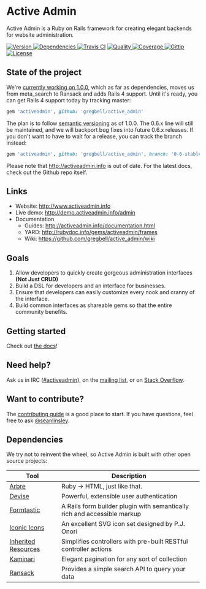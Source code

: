 # Active Admin

Active Admin is a Ruby on Rails framework for creating elegant backends for website administration.

[![Version     ](https://badge.fury.io/rb/activeadmin.png)                         ](http://badge.fury.io/rb/activeadmin)
[![Dependencies](https://gemnasium.com/gregbell/active_admin.png)                  ](https://gemnasium.com/gregbell/active_admin)
[![Travis CI   ](https://api.travis-ci.org/gregbell/active_admin.png?branch=master)](https://travis-ci.org/gregbell/active_admin)
[![Quality     ](https://codeclimate.com/github/gregbell/active_admin.png)         ](https://codeclimate.com/github/gregbell/active_admin)
[![Coverage    ](http://img.shields.io/coveralls/gregbell/active_admin.png)        ](https://coveralls.io/r/gregbell/active_admin)
[![Gittip      ](http://img.shields.io/gittip/activeadmin.png)                     ](https://gittip.com/activeadmin)
[![License     ](http://img.shields.io/license/MIT.png?color=green)                ](https://github.com/gregbell/active_admin/blob/master/LICENSE)

## State of the project

We're [currently working on 1.0.0](https://github.com/gregbell/active_admin/issues?milestone=18), which as far as dependencies, moves us from meta_search to Ransack and adds Rails 4 support. Until it's ready, you can get Rails 4 support today by tracking master:

```ruby
gem 'activeadmin', github: 'gregbell/active_admin'
```

The plan is to follow [semantic versioning](http://semver.org/) as of 1.0.0. The 0.6.x line will still be maintained, and we will backport bug fixes into future 0.6.x releases. If you don't want to have to wait for a release, you can track the branch instead:

```ruby
gem 'activeadmin', github: 'gregbell/active_admin', branch: '0-6-stable'
```

Please note that <http://activeadmin.info> is out of date. For the latest docs, check out the Github repo itself.

## Links

* Website: <http://www.activeadmin.info>
* Live demo: <http://demo.activeadmin.info/admin>
* Documentation
  * Guides: <http://activeadmin.info/documentation.html>
  * YARD: <http://rubydoc.info/gems/activeadmin/frames>
  * Wiki: <https://github.com/gregbell/active_admin/wiki>

## Goals

1. Allow developers to quickly create gorgeous administration interfaces __(Not Just CRUD)__
2. Build a DSL for developers and an interface for businesses.
3. Ensure that developers can easily customize every nook and cranny of the interface.
4. Build common interfaces as shareable gems so that the entire community benefits.

## Getting started

Check out [the docs](https://github.com/gregbell/active_admin/blob/master/docs/0-installation.md)!

## Need help?

Ask us in IRC ([#activeadmin](https://webchat.freenode.net/?channels=activeadmin)), on the
[mailing list](http://groups.google.com/group/activeadmin), or on
[Stack Overflow](http://stackoverflow.com/questions/tagged/activeadmin).

## Want to contribute?

The [contributing guide](https://github.com/gregbell/active_admin/blob/master/CONTRIBUTING.md)
is a good place to start. If you have questions, feel free to ask
[@seanlinsley](https://twitter.com/seanlinsley).

## Dependencies

We try not to reinvent the wheel, so Active Admin is built with other open source projects:

Tool                  | Description
--------------------- | -----------
[Arbre]               | Ruby -> HTML, just like that.
[Devise]              | Powerful, extensible user authentication
[Formtastic]          | A Rails form builder plugin with semantically rich and accessible markup
[Iconic Icons]        | An excellent SVG icon set designed by P.J. Onori
[Inherited Resources] | Simplifies controllers with pre-built RESTful controller actions
[Kaminari]            | Elegant pagination for any sort of collection
[Ransack]             | Provides a simple search API to query your data

[Arbre]: https://github.com/gregbell/arbre
[Devise]: https://github.com/plataformatec/devise
[Formtastic]: https://github.com/justinfrench/formtastic
[Iconic Icons]: http://somerandomdude.com/projects/iconic
[Inherited Resources]: https://github.com/josevalim/inherited_resources
[Kaminari]: https://github.com/amatsuda/kaminari
[Ransack]: https://github.com/activerecord-hackery/ransack
